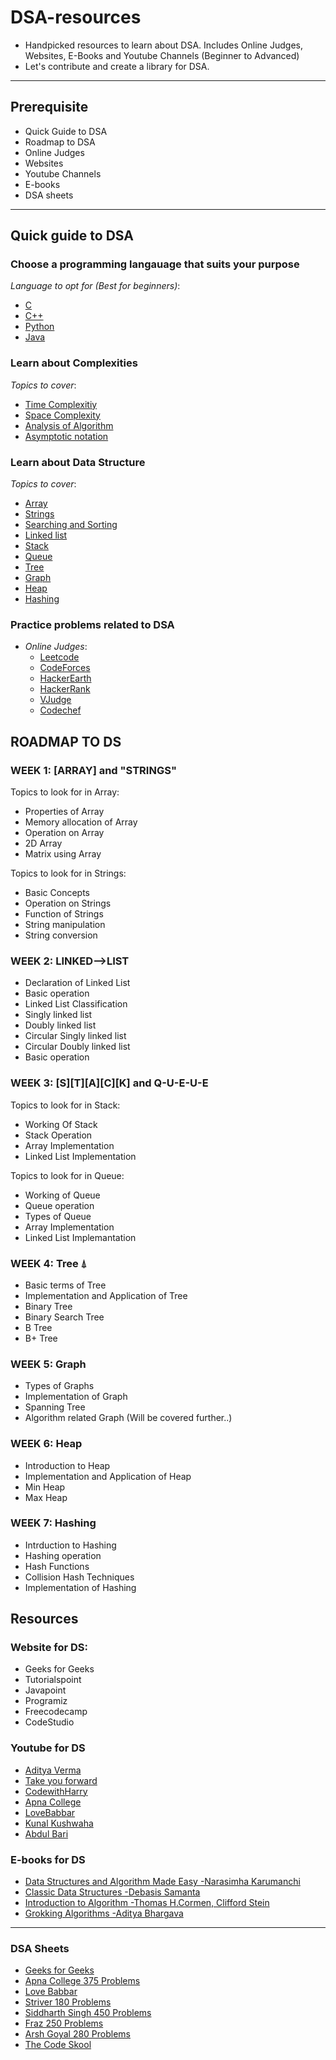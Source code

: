 # DSA-resources
- Handpicked resources to learn about DSA. Includes Online Judges, Websites, E-Books and Youtube Channels  (Beginner to Advanced)
-  Let's contribute and create a library for DSA.

---------------
## Prerequisite
- Quick Guide to DSA
- Roadmap to DSA
- Online Judges
- Websites
- Youtube Channels
- E-books
- DSA sheets

----------------
## Quick guide to DSA
### Choose a programming langauage that suits your purpose
_Language to opt for (Best for beginners)_:
- [C](https://www.tutorialspoint.com/cprogramming/index.htm)  
- [C++](https://www.tutorialspoint.com/cplusplus/index.htm)
- [Python](https://www.w3schools.com/python/)
- [Java](https://www.javatpoint.com/java-tutorial)

### Learn about Complexities
_Topics to cover_: 
- [Time Complexitiy](https://www.codingninjas.com/blog/2021/07/21/time-and-space-complexity-in-algorithms/)
- [Space Complexity](https://www.codingninjas.com/blog/2021/07/21/time-and-space-complexity-in-algorithms/)
- [Analysis of Algorithm](https://www.tutorialspoint.com/design_and_analysis_of_algorithms/analysis_of_algorithms.htm#:~:text=Analysis%20of%20algorithms%20is%20the,memory%2C%20known%20as%20space%20complexity.)
 - [Asymptotic notation](https://www.tutorialspoint.com/data_structures_algorithms/asymptotic_analysis.htm)
 
### Learn about Data Structure
_Topics to cover_:
- [Array](https://www.javatpoint.com/data-structure-array)
- [Strings](https://www.tutorialandexample.com/strings-in-data-structures)
- [Searching and Sorting](https://www.lkouniv.ac.in/site/writereaddata/siteContent/202003251324427324himanshu_Searching_Sorting.pdf)
- [Linked list](https://www.geeksforgeeks.org/linked-list-set-1-introduction/)
- [Stack](https://www.journaldev.com/35172/stack-in-c#:~:text=A%20stack%20is%20a%20linear,at%20one%20endpoint%20of%20it.)
- [Queue](https://www.journaldev.com/36220/queue-in-c#:~:text=A%20queue%20in%20C%20is,a%20bus%2Dticket%20booking%20stall.)
- [Tree](https://www.geeksforgeeks.org/introduction-to-tree-data-structure/)
- [Graph](https://www.hackerearth.com/practice/algorithms/graphs/graph-representation/tutorial/)
- [Heap](https://www.tutorialspoint.com/data_structures_algorithms/heap_data_structure.htm)
- [Hashing](https://www.section.io/engineering-education/hashing-in-data-structures/#:~:text=Hashing%20is%20the%20process%20of,table%20called%20a%20hash%20table.)

### Practice problems related to DSA
  - _Online Judges_:
    - [Leetcode](https://leetcode.com/problemset/all/)
    - [CodeForces](https://codeforces.com/)
    - [HackerEarth](https://www.hackerearth.com/)
    - [HackerRank](https://www.hackerrank.com/)
    - [VJudge](https://vjudge.net/problem)
    - [Codechef](https://www.codechef.com/)

## ROADMAP TO DS
### WEEK 1: [ARRAY] and "STRINGS"
  Topics to look for in Array:
   - Properties of Array
   - Memory allocation of Array
   - Operation on Array
   - 2D Array
   - Matrix using Array
   
  Topics to look for in Strings:
   - Basic Concepts
   - Operation on Strings
   - Function of Strings
   - String manipulation
   - String conversion
    
 ### WEEK 2: LINKED-->LIST
   - Declaration of Linked List
   - Basic operation
   - Linked List Classification
   - Singly linked list
   - Doubly linked list
   - Circular Singly linked list
   - Circular Doubly linked list
   - Basic operation
   
### WEEK 3: [S][T][A][C][K] and Q-U-E-U-E
 Topics to look for in Stack:
   - Working Of Stack
   - Stack Operation
   - Array Implementation
   - Linked List Implementation
   
 Topics to look for in Queue:
   - Working of Queue
   - Queue operation
   - Types of Queue
   - Array Implementation
   - Linked List Implemantation

### WEEK 4: Tree ⍋
   - Basic terms of Tree
   - Implementation and Application of Tree
   - Binary Tree
   - Binary Search Tree
   - B Tree
   - B+ Tree
   
### WEEK 5: Graph 
   - Types of Graphs
   - Implementation of Graph
   - Spanning Tree
   - Algorithm related Graph (Will be covered further..)
### WEEK 6: Heap
   - Introduction to Heap
   - Implementation and Application of Heap
   - Min Heap
   - Max Heap
### WEEK 7: Hashing
   - Intrduction to Hashing
   - Hashing operation
   - Hash Functions
   - Collision Hash Techniques
   - Implementation of Hashing


## Resources
### Website for DS:
- Geeks for Geeks
- Tutorialspoint
- Javapoint
- Programiz
- Freecodecamp
- CodeStudio

### Youtube for DS
- [Aditya Verma](https://www.youtube.com/c/AdityaVermaTheProgrammingLord/playlists)
- [Take you forward](https://www.youtube.com/c/takeUforward/playlists)
- [CodewithHarry](https://www.youtube.com/watch?v=5_5oE5lgrhw&list=PLu0W_9lII9ahIappRPN0MCAgtOu3lQjQi)
- [Apna College](https://www.youtube.com/watch?v=z9bZufPHFLU&list=PLfqMhTWNBTe0b2nM6JHVCnAkhQRGiZMSJ)
- [LoveBabbar](https://www.youtube.com/watch?v=WQoB2z67hvY&list=PLDzeHZWIZsTryvtXdMr6rPh4IDexB5NIA)
- [Kunal Kushwaha](https://www.youtube.com/watch?v=rZ41y93P2Qo&list=PL9gnSGHSqcnr_DxHsP7AW9ftq0AtAyYqJ)
- [Abdul Bari](https://www.youtube.com/watch?v=0IAPZzGSbME&list=PLAXnLdrLnQpRcveZTtD644gM9uzYqJCwr)

### E-books for DS
- [Data Structures and Algorithm Made Easy -Narasimha Karumanchi](https://www.pdfdrive.com/data-structures-and-algorithms-made-easy-data-structures-and-algorithmic-puzzles-e158226594.html)
- [Classic Data Structures -Debasis Samanta](https://sonucgn.files.wordpress.com/2018/01/data-structures-by-d-samantha.pdf)
- [Introduction to Algorithm -Thomas H.Cormen, Clifford Stein](https://github.com/calvint/AlgorithmsOneProblems/blob/master/Algorithms/Thomas%20H.%20Cormen%2C%20Charles%20E.%20Leiserson%2C%20Ronald%20L.%20Rivest%2C%20Clifford%20Stein%20Introduction%20to%20Algorithms%2C%20Third%20Edition%20%202009.pdf)
- [Grokking Algorithms -Aditya Bhargava](https://media.indianpdf.com/visitors-uploaded/Grokking-Algorithms_-An-illustrated-guide-for-programmers-and-other-curious-people_.pdf)
----------------

### DSA Sheets
- [Geeks for Geeks](https://www.geeksforgeeks.org/sde-sheet-a-complete-guide-for-sde-preparation/)
- [Apna College 375 Problems](https://docs.google.com/spreadsheets/u/0/d/1hXserPuxVoWMG9Hs7y8wVdRCJTcj3xMBAEYUOXQ5Xag/htmlview)
- [Love Babbar](https://drive.google.com/file/d/1FMdN_OCfOI0iAeDlqswCiC2DZzD4nPsb/view)
- [Striver 180 Problems](https://takeuforward.org/interviews/strivers-sde-sheet-top-coding-interview-problems/)
- [Siddharth Singh 450 Problems](https://docs.google.com/spreadsheets/u/0/d/11tevcTIBQsIvRKIZLbSzCeN4mCO6wD4O5meyrAIfSXw/htmlview)
- [Fraz 250 Problems](https://docs.google.com/spreadsheets/u/0/d/1-wKcV99KtO91dXdPkwmXGTdtyxAfk1mbPXQg81R9sFE/htmlview)
- [Arsh Goyal 280 Problems](https://docs.google.com/spreadsheets/d/1MGVBJ8HkRbCnU6EQASjJKCqQE8BWng4qgL0n3vCVOxE/htmlview?usp=sharing&pru=AAABgKkdtIE*rPv8dPkWyOpfwjprKvKSeA)
- [The Code Skool](https://docs.google.com/document/u/0/d/1RxKKXJtErQFJjMfAh1kV-DyQsZoiESayimFx6PPIhVE/mobilebasic)
